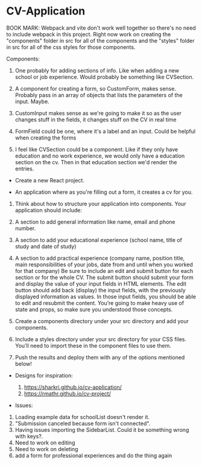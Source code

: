 # CV-Application

BOOK MARK: Webpack and vite don't work well together so there's no need
   to include webpack in this project. Right now work on creating the
   "components" folder in src for all of the components and the 
   "styles" folder in src for all of the css styles for those components.
   
Components: 
   1. One probably for adding sections of info. Like when adding a new school or job experience. Would probably be something like CVSection.

   2. A component for creating a form, 
   so CustomForm, makes sense. Probably pass in an array of objects that lists the parameters of the input. Maybe.

   3. CustomInput makes sense as we're going to make it so as the user changes stuff in the fields, it changes stuff on the CV in real time

   4. FormField could be one, where 
   it's a label and an input. Could be helpful when creating the forms

   5. I feel like CVSection could be a component. Like if they only have education and no work experience, we would only have a education section on the cv. Then in that education section we'd render the entries.




-   Create a new React project.

*   An application where as you're filling out a form, it creates a cv for you.

1. Think about how to structure your application into components. Your application should include:

2. A section to add general information like name, email and phone number.

3. A section to add your educational experience (school name, title of study and date of study)

4. A section to add practical experience (company name, position title, main responsibilities of your jobs, date from and until when you worked for that company)
   Be sure to include an edit and submit button for each section or for the whole CV. The submit button should submit your form and display the value of your input fields in HTML elements. The edit button should add back (display) the input fields, with the previously displayed information as values. In those input fields, you should be able to edit and resubmit the content. You’re going to make heavy use of state and props, so make sure you understood those concepts.

5. Create a components directory under your src directory and add your components.

6. Include a styles directory under your src directory for your CSS files. You’ll need to import these in the component files to use them.

7. Push the results and deploy them with any of the options mentioned below!

-   Designs for inspiration:
    1. https://sharkri.github.io/cv-application/
    2. https://rmathr.github.io/cv-project/


- Issues:
1. Loading example data for schoolList doesn't render it.
2. "Submission canceled because form isn't connected".
3. Having issues importing the SidebarList. Could it be something wrong with keys?.
4. Need to work on editing 
5. Need to work on deleting
6. add a form for professional experiences and do the thing again